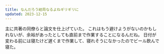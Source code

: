 ```yaml
---
title: なんだろう結局なるよねギリギリに
updated: 2023-12-15
---
```


主に共著の同僚らと論文を仕上げていた。
これはもう避けようがないのかもしれないが、余裕があったとしても直前まで作業することになるんだね。
日付が変わる前には寝たけど遅くまで作業して、寝れそうになかったのでビール飲んで寝た。

